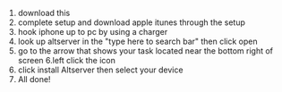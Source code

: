 1. download this
2. complete setup and download apple itunes through the setup
3. hook iphone up to pc by using a charger
4. look up altserver in the "type here to search bar" then click open
5. go to the arrow that shows your task located near the bottom right of screen
6.left click the icon
7. click install Altserver then select your device
8. All done!
